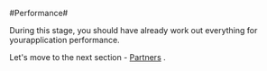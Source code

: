 #Performance#

During this stage, you should have already work out everything for yourapplication performance.

Let's move to the next section - [Partners](https://github.com/Azure/AzureGlobalConnectionCenter/edit/master/PlayBook/Operating%20and%20Supporting/Guidance/Partners.md) .
